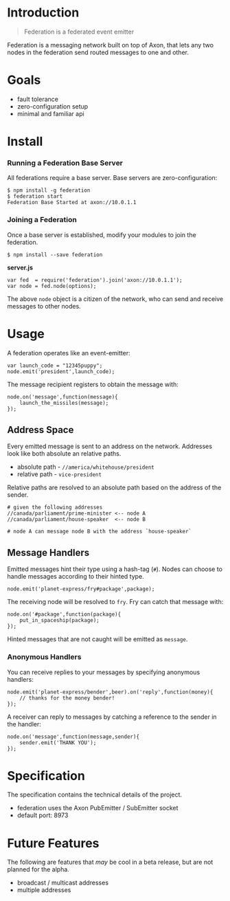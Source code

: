 # Introduction

> Federation is a federated event emitter

Federation is a messaging network built on top of Axon,
that lets any two nodes in the federation send routed messages to one and other.

# Goals

- fault tolerance
- zero-configuration setup
- minimal and familiar api

# Install

### Running a Federation Base Server

All federations require a base server.
Base servers are zero-configuration:

    $ npm install -g federation
    $ federation start
    Federation Base Started at axon://10.0.1.1

### Joining a Federation

Once a base server is established,
modify your modules to join the federation.

    $ npm install --save federation

**server.js**

    var fed  = require('federation').join('axon://10.0.1.1');
    var node = fed.node(options);

The above `node` object is a citizen of the network,
who can send and receive messages to other nodes.

# Usage

A federation operates like an event-emitter:

    var launch_code = "12345puppy";
    node.emit('president',launch_code);

The message recipient registers to obtain the message with:

    node.on('message',function(message){
        launch_the_missiles(message);
    });

## Address Space

Every emitted message is sent to an address on the network.
Addresses look like both absolute an relative paths.

- absolute path - `//america/whitehouse/president`
- relative path - `vice-president`

Relative paths are resolved to an absolute path based on the address of the sender.

    # given the following addresses
    //canada/parliament/prime-minister <-- node A
    //canada/parliament/house-speaker  <-- node B
    
    # node A can message node B with the address `house-speaker`

## Message Handlers

Emitted messages hint their type using a hash-tag (`#`).
Nodes can choose to handle messages according to their hinted type.

    node.emit('planet-express/fry#package',package);

The receiving node will be resolved to `fry`.
Fry can catch that message with:

    node.on('#package',function(package){
        put_in_spaceship(package);
    });

Hinted messages that are not caught will be emitted as `message`.

### Anonymous Handlers

You can receive replies to your messages by specifying anonymous handlers:

    node.emit('planet-express/bender',beer).on('reply',function(money){
        // thanks for the money bender!
    });

A receiver can reply to messages by catching a reference to the sender in the handler:

    node.on('message',function(message,sender){
        sender.emit('THANK YOU');
    });

# Specification

The specification contains the technical details of the project.

- federation uses the Axon PubEmitter / SubEmitter socket
- default port: 8973

# Future Features

The following are features that _may_ be cool in a beta release,
but are not planned for the alpha.

- broadcast / multicast addresses
- multiple addresses

